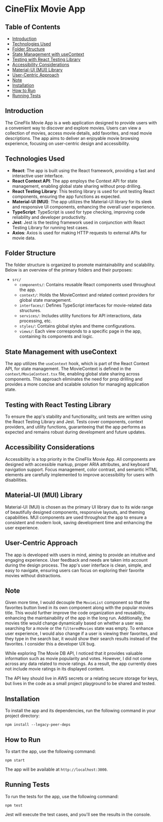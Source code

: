# CineFlix Movie App

## Table of Contents

- [Introduction](#introduction)
- [Technologies Used](#technologies-used)
- [Folder Structure](#folder-structure)
- [State Management with useContext](#state-management-with-usecontext)
- [Testing with React Testing Library](#testing-with-react-testing-library)
- [Accessibility Considerations](#accessibility-considerations)
- [Material-UI (MUI) Library](#material-ui-mui-library)
- [User-Centric Approach](#user-centric-approach)
- [Note](#note)
- [Installation](#installation)
- [How to Run](#how-to-run)
- [Running Tests](#running-tests)

## Introduction

The CineFlix Movie App is a web application designed to provide users with a convenient way to discover and explore movies. Users can view a collection of movies, access movie details, add favorites, and read movie descriptions. The app aims to deliver an enjoyable movie browsing experience, focusing on user-centric design and accessibility.

## Technologies Used

- **React**: The app is built using the React framework, providing a fast and interactive user interface.
- **React Context API**: The app employs the Context API for state management, enabling global state sharing without prop drilling.
- **React Testing Library**: This testing library is used for unit testing React components, ensuring the app functions as expected.
- **Material-UI (MUI)**: The app utilizes the Material-UI library for its sleek and responsive UI components, enhancing the overall user experience.
- **TypeScript**: TypeScript is used for type checking, improving code reliability and developer productivity.
- **Jest**: Jest is the testing framework used in conjunction with React Testing Library for running test cases.
- **Axios**: Axios is used for making HTTP requests to external APIs for movie data.

## Folder Structure

The folder structure is organized to promote maintainability and scalability. Below is an overview of the primary folders and their purposes:

- `src/`
  - `components/`: Contains reusable React components used throughout the app.
  - `context/`: Holds the MovieContext and related context providers for global state management.
  - `interfaces/`: Defines TypeScript interfaces for movie-related data structures.
  - `services/`: Includes utility functions for API interactions, data processing, etc.
  - `styles/`: Contains global styles and theme configurations.
  - `views/`: Each view corresponds to a specific page in the app, containing its components and logic.

## State Management with useContext

The app utilizes the `useContext` hook, which is part of the React Context API, for state management. The MovieContext is defined in the `context/MovieContext.tsx` file, enabling global state sharing across components. This approach eliminates the need for prop drilling and provides a more concise and scalable solution for managing application state.

## Testing with React Testing Library

To ensure the app's stability and functionality, unit tests are written using the React Testing Library and Jest. Tests cover components, context providers, and utility functions, guaranteeing that the app performs as expected and remains robust during development and future updates.

## Accessibility Considerations

Accessibility is a top priority in the CineFlix Movie App. All components are designed with accessible markup, proper ARIA attributes, and keyboard navigation support. Focus management, color contrast, and semantic HTML elements are carefully implemented to improve accessibility for users with disabilities.

## Material-UI (MUI) Library

Material-UI (MUI) is chosen as the primary UI library due to its wide range of beautifully designed components, responsive layouts, and theming capabilities. MUI components are used throughout the app to ensure a consistent and modern look, saving development time and enhancing the user experience.

## User-Centric Approach

The app is developed with users in mind, aiming to provide an intuitive and engaging experience. User feedback and needs are taken into account during the design process. The app's user interface is clean, simple, and easy to navigate, ensuring users can focus on exploring their favorite movies without distractions.

## Note

Given more time, I would decouple the `MovieList` component so that the favorites button lived in its own component along with the popular movies title. This would further improve the code organization and reusability, enhancing the maintainability of the app in the long run. Additionally, the movies title would change dynamically based on whether a user was searching for a movie or the `filteredMovies` state was empty. To enhance user experience, I would also change if a user is viewing their favorites, and they type in the search bar, it would show their search results instead of the favorites. I consider this a developer UX bug. 

While exploring The Movie DB API, I noticed that it provides valuable information such as movie popularity and votes. However, I did not come across any data related to movie ratings. As a result, the app currently does not include movie ratings in its displayed content.

The API key should live in AWS secrets or a relating secure storage for keys, but lives in the code as a small project playground to be shared and tested.

## Installation

To install the app and its dependencies, run the following command in your project directory:

`npm install --legacy-peer-deps`

## How to Run

To start the app, use the following command:

`npm start`

The app will be available at `http://localhost:3000`.

## Running Tests

To run the tests for the app, use the following command:

`npm test`

Jest will execute the test cases, and you'll see the results in the console.
